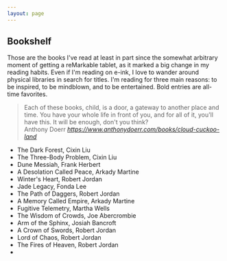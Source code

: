 ```yaml
---
layout: page
---
```

## Bookshelf

Those are the books I've read at least in part since the somewhat
arbitrary moment of getting a reMarkable tablet, as it marked a big change
in my reading habits. Even if I'm reading on e-ink, I love to wander
around physical libraries in search for titles. I'm reading for three
main reasons: to be inspired, to be mindblown, and to be entertained. Bold
entries are all-time favorites.

<div class="top-pad"><blockquote class="quoteback" darkmode="" data-title="Cloud Cuckoo Land" data-author=" Anthony Doerr" cite="https://www.anthonydoerr.com/books/cloud-cuckoo-land">
Each of these books, child, is a door, a gateway to another place and time. You have your whole life in front of you, and for all of it, you'll have this. It will be enough, don't you think?<br>
<footer> Anthony Doerr<cite> <a href="https://www.anthonydoerr.com/books/cloud-cuckoo-land">https://www.anthonydoerr.com/books/cloud-cuckoo-land</a></cite></footer>
</blockquote><script note="" src="https://cdn.jsdelivr.net/gh/Blogger-Peer-Review/quotebacks@1/quoteback.js"></script></div>

- The Dark Forest, Cixin Liu
- The Three-Body Problem, Cixin Liu
- Dune Messiah, Frank Herbert
- A Desolation Called Peace, Arkady Martine
- Winter's Heart, Robert Jordan
- Jade Legacy, Fonda Lee
- The Path of Daggers, Robert Jordan
- A Memory Called Empire, Arkady Martine
- Fugitive Telemetry, Martha Wells
- The Wisdom of Crowds, Joe Abercrombie
- Arm of the Sphinx, Josiah Bancroft
- A Crown of Swords, Robert Jordan
- Lord of Chaos, Robert Jordan
- The Fires of Heaven, Robert Jordan
-

